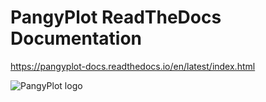 # PangyPlot ReadTheDocs Documentation

https://pangyplot-docs.readthedocs.io/en/latest/index.html

![PangyPlot logo](etc/docs/_static/images/pangyplot_logo.svg)
